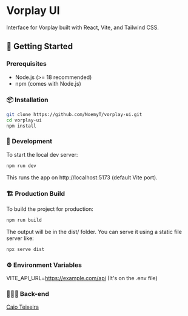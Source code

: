 # Vorplay UI

Interface for Vorplay built with React, Vite, and Tailwind CSS.

## 🚀 Getting Started

### Prerequisites

- Node.js (>= 18 recommended)
- npm (comes with Node.js)

### 📦 Installation

```bash
git clone https://github.com/NoemyT/vorplay-ui.git
cd vorplay-ui
npm install
```

### 🔧 Development

To start the local dev server:

```bash
npm run dev
```

This runs the app on http://localhost:5173 (default Vite port).

### 🏗️ Production Build

To build the project for production:

```bash
npm run build
```

The output will be in the dist/ folder. You can serve it using a static file server like:

```bash
npx serve dist
```

### ⚙️ Environment Variables

VITE_API_URL=https://example.com/api (It's on the .env file)

### 👨🏻‍💻 Back-end

[Caio Teixeira](https://github.com/CaioXTSY)
